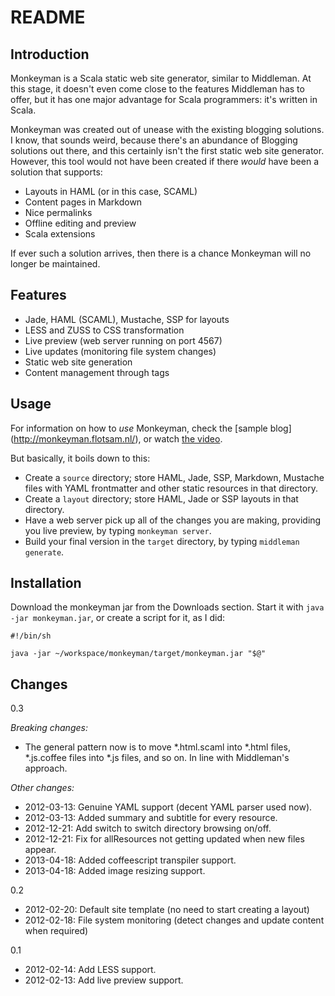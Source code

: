 # README

## Introduction

Monkeyman is a Scala static web site generator, similar to
Middleman. At this stage, it doesn't even come close to the features
Middleman has to offer, but it has one major advantage for Scala
programmers: it's written in Scala.

Monkeyman was created out of unease with the existing blogging
solutions. I know, that sounds weird, because there's an abundance of
Blogging solutions out there, and this certainly isn't the first
static web site generator. However, this tool would not have been
created if there _would_ have been a solution that supports:

* Layouts in HAML (or in this case, SCAML)
* Content pages in Markdown
* Nice permalinks
* Offline editing and preview
* Scala extensions

If ever such a solution arrives, then there is a chance Monkeyman will
no longer be maintained.

## Features

* Jade, HAML (SCAML), Mustache, SSP for layouts
* LESS and ZUSS to CSS transformation
* Live preview (web server running on port 4567)
* Live updates (monitoring file system changes)
* Static web site generation
* Content management through tags

## Usage

For information on how to _use_ Monkeyman, check the [sample blog]
(http://monkeyman.flotsam.nl/), or watch
[the video](http://www.youtube.com/watch?v=9giYvVGIi0U).

But basically, it boils down to this:

* Create a `source` directory; store HAML, Jade, SSP, Markdown,
  Mustache files with YAML frontmatter and other static resources in
  that directory.
* Create a `layout` directory; store HAML, Jade or SSP layouts in that
  directory. 
* Have a web server pick up all of the changes you are making,
  providing you live preview, by typing `monkeyman server`. 
* Build your final version in the `target` directory, by typing
  `middleman generate`. 

## Installation

Download the monkeyman jar from the Downloads section. Start it with
`java -jar monkeyman.jar`, or create a script for it, as I did:

    #!/bin/sh
    
    java -jar ~/workspace/monkeyman/target/monkeyman.jar "$@"

## Changes

0.3

*Breaking changes:*

* The general pattern now is to move *.html.scaml into *.html files, *.js.coffee files into *.js files, and so on. In line with Middleman's approach.

*Other changes:*

* 2012-03-13: Genuine YAML support (decent YAML parser used now).
* 2012-03-13: Added summary and subtitle for every resource.
* 2012-12-21: Add switch to switch directory browsing on/off.
* 2012-12-21: Fix for allResources not getting updated when new files appear.
* 2013-04-18: Added coffeescript transpiler support.
* 2013-04-18: Added image resizing support.

0.2

* 2012-02-20: Default site template (no need to start creating a layout)
* 2012-02-18: File system monitoring (detect changes and update content when required)

0.1

* 2012-02-14: Add LESS support.
* 2012-02-13: Add live preview support.



